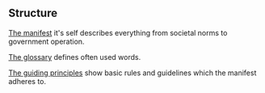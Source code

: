 ## Structure
[The manifest](manifest.md) it's self describes everything from societal norms to government operation.

[The glossary](glossary.md) defines often used words.

[The guiding principles](guiding_principles.md) show basic rules and guidelines which the manifest adheres to.

